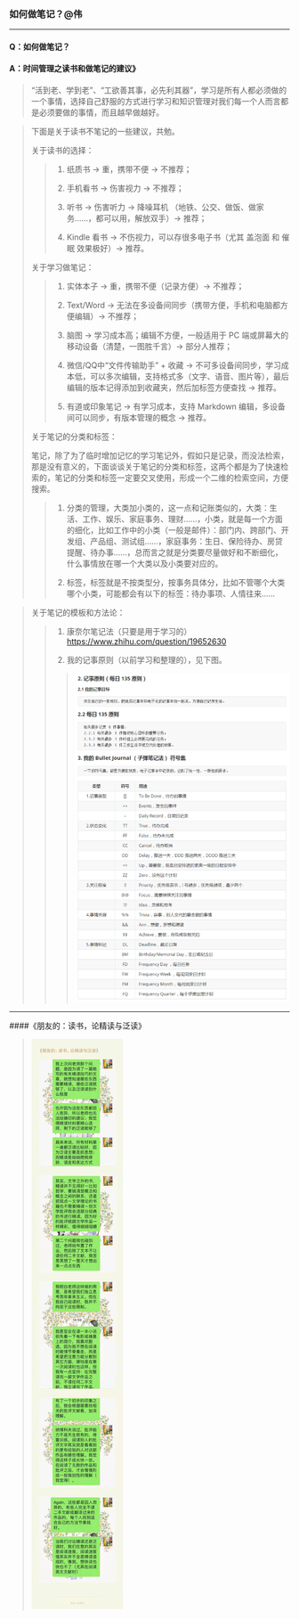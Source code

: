 ### 如何做笔记？@伟

---

#### Q：如何做笔记？

#### A：时间管理之读书和做笔记的建议》

> “活到老、学到老”、“工欲善其事，必先利其器”，学习是所有人都必须做的一个事情，选择自己舒服的方式进行学习和知识管理对我们每一个人而言都是必须要做的事情，而且越早做越好。

> 下面是关于读书不笔记的一些建议，共勉。
>
> 关于读书的选择：
>>
>> 1. 纸质书 → 重，携带不便 → 不推荐；
>>
>> 2. 手机看书 → 伤害视力 → 不推荐；
>>
>> 3. 听书 → 伤害听力 → 降噪耳机 （地铁、公交、做饭、做家务……，都可以用，解放双手）→ 推荐；
>>
>> 4. Kindle 看书 → 不伤视力，可以存很多电子书（尤其 盖泡面 和 催眠 效果极好）→ 推荐。
>
> 关于学习做笔记：
>> 1. 实体本子 → 重，携带不便（记录方便）→ 不推荐；
>>
>> 2. Text/Word → 无法在多设备间同步（携带方便，手机和电脑都方便编辑）→ 不推荐；
>>
>> 3. 脑图 → 学习成本高；编辑不方便，一般适用于 PC 端或屏幕大的移动设备（清楚，一图胜千言）→ 部分人推荐；
>>
>> 4. 微信/QQ中“文件传输助手” + 收藏 → 不可多设备间同步，学习成本低，可以多次编辑，支持格式多（文字、语音、图片等），最后编辑的版本记得添加到收藏夹，然后加标签方便查找 → 推荐。
>>
>> 5. 有道或印象笔记 → 有学习成本，支持 Markdown 编辑，多设备间可以同步，有版本管理的概念 → 推荐。
>
> 关于笔记的分类和标签：
>
> 笔记，除了为了临时增加记忆的学习笔记外，假如只是记录，而没法检索，那是没有意义的，下面谈谈关于笔记的分类和标签，这两个都是为了快速检索的，笔记的分类和标签一定要交叉使用，形成一个二维的检索空间，方便搜索。
>>
>> 1. 分类的管理，大类加小类的，这一点和记账类似的，大类：生活、工作、娱乐、家庭事务、理财……，小类，就是每一个方面的细化，比如工作中的小类（一般是邮件）：部门内、跨部门、开发组、产品组、测试组……，家庭事务：生日、保险待办、房贷提醒、待办事……，总而言之就是分类要尽量做好和不断细化，什么事情放在哪一个大类以及小类要对应的。
>>
>> 2. 标签，标签就是不按类型分，按事务具体分，比如不管哪个大类哪个小类，可能都会有以下的标签：待办事项、人情往来……

> 关于笔记的模板和方法论：
>>
>> 1. 康奈尔笔记法（只要是用于学习的）https://www.zhihu.com/question/19652630
>>
>> 2. 我的记事原则（以前学习和整理的），见下图。
>>>
>>> ![我的记事原则](/配图/023/023-001.png)

---
####《朋友的：读书，论精读与泛读》
>
> ![朋友的：读书，论精读与泛读](/配图/023/023-002.jpg)
